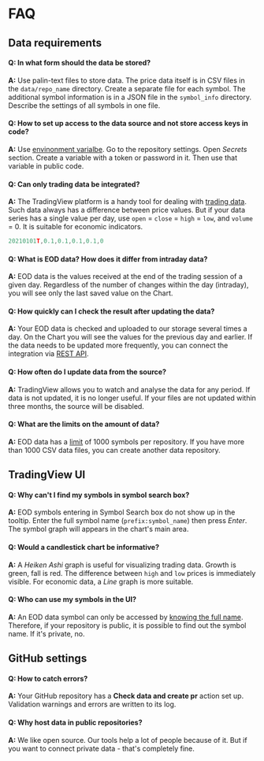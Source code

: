 [data_formats]: data.md#data-formats
[data_limits]: data.md#updating-the-data
[ui_symbol_search]: ui.md#symbol-search
[env_var]: https://docs.github.com/en/actions/learn-github-actions/environment-variables
[rest_api]: https://www.tradingview.com/brokerage-integration/

# FAQ

## Data requirements

#### Q: In what form should the data be stored?

__A:__ Use palin-text files to store data.
The price data itself is in CSV files in the `data/repo_name` directory. Create a separate file for each symbol. 
The additional symbol information is in a JSON file in the `symbol_info` directory. Describe the settings of all symbols in one file.

#### Q: How to set up access to the data source and not store access keys in code?

__A:__ Use [envinonment varialbe][env_var].
Go to the repository settings. Open _Secrets_ section. Create a variable with a token or password in it. Then use that variable in public code.

#### Q: Can only trading data be integrated?

__A:__ The TradingView platform is a handy tool for dealing with [trading data][data_formats]. 
Such data always has a difference between price values. 
But if your data series has a single value per day, use `open` = `close` = `high` = `low`, and `volume` = 0.
It is suitable for economic indicators.

```js
20210101T,0.1,0.1,0.1,0.1,0
```

#### Q: What is EOD data? How does it differ from intraday data?

__A:__ EOD data is the values received at the end of the trading session of a given day. 
Regardless of the number of changes within the day (intraday), you will see only the last saved value on the Chart.

#### Q: How quickly can I check the result after updating the data?

__A:__ Your EOD data is checked and uploaded to our storage several times a day. 
On the Chart you will see the values for the previous day and earlier.
If the data needs to be updated more frequently, you can connect the integration via [REST API][rest_api].

#### Q: How often do I update data from the source?

__A:__ TradingView allows you to watch and analyse the data for any period. 
If data is not updated, it is no longer useful.
If your files are not updated within three months, the source will be disabled.

#### Q: What are the limits on the amount of data?

__A:__ EOD data has a [limit][data_limits] of 1000 symbols per repository. 
If you have more than 1000 CSV data files, you can create another data repository.

## TradingView UI

#### Q: Why can't I find my symbols in symbol search box?

__A:__ EOD symbols entering in Symbol Search box do not show up in the tooltip.
Enter the full symbol name (`prefix:symbol_name`) then press _Enter_. The symbol graph will appears in the chart's main area.

#### Q: Would a candlestick chart be informative?

__A:__ A _Heiken Ashi_ graph is useful for visualizing trading data. Growth is green, fall is red.
The difference between `high` and `low` prices is immediately visible. For economic data, a _Line_ graph is more suitable.

#### Q: Who can use my symbols in the UI?

__A:__ An EOD data symbol can only be accessed by [knowing the full name][ui_symbol_search].
Therefore, if your repository is public, it is possible to find out the symbol name. If it's private, no.

## GitHub settings

#### Q: How to catch errors?

__A:__ Your GitHub repository has a __Check data and create pr__ action set up. 
Validation warnings and errors are written to its log.

#### Q: Why host data in public repositories?

__A:__ We like open source. Our tools help a lot of people because of it. But if you want to connect private data - that's completely fine.
